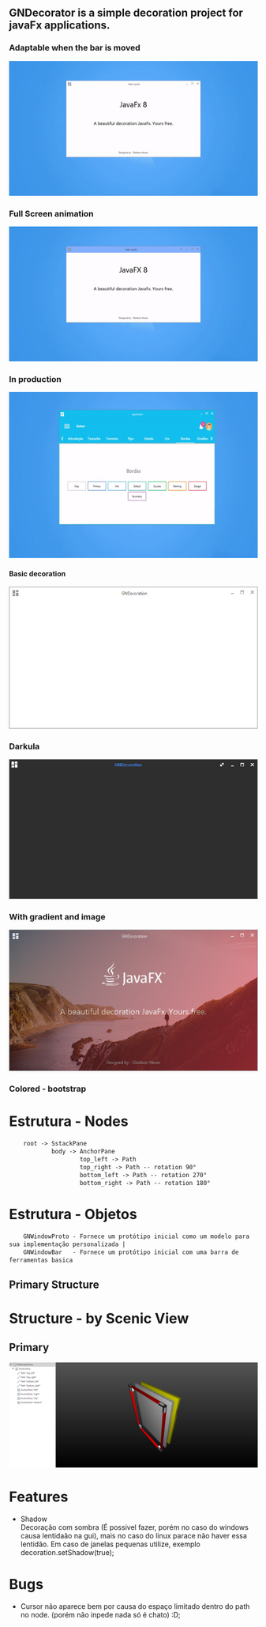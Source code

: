 
## GNDecorator is a simple decoration project for javaFx applications.

### Adaptable when the bar is moved
![gif1](src/main/resources/screenshot/gif1.gif)
### Full Screen animation
![gif2](src/main/resources/screenshot/gif2.gif)
### In production
![gif3](src/main/resources/screenshot/gif3.gif)

#### Basic decoration

![demo1](src/main/resources/screenshot/basic.png)
### Darkula
![demo1](src/main/resources/screenshot/darkula.png)
### With gradient and image
![demo1](src/main/resources/screenshot/demo1.png)
### Colored - bootstrap


# Estrutura - Nodes

        root -> SstackPane
                body -> AnchorPane
                        top_left -> Path
                        top_right -> Path -- rotation 90°
                        bottom_left -> Path -- rotation 270°
                        bottom_right -> Path -- rotation 180°

# Estrutura - Objetos

        GNWindowProto - Fornece um protótipo inicial como um modelo para sua implementação personalizada |
        GNWindowBar   - Fornece um protótipo inicial com uma barra de ferramentas basica




## Primary Structure

# Structure - by Scenic View
## Primary

![Structure](src/main/resources/screenshot/primarySctructure.png)




# Features
* Shadow <br>
        Decoração com sombra (É possivel fazer, porém no caso do windows causa lentidaão na gui), mais no caso do linux parace não haver essa lentidão.
        Em caso de janelas pequenas utilize, exemplo decoration.setShadow(true);

# Bugs
* Cursor não aparece bem por causa do espaço limitado dentro do path no node. (porém não inpede nada só é chato) :D;
